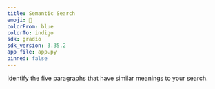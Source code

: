 ```yaml
---
title: Semantic Search
emoji: 👀
colorFrom: blue
colorTo: indigo
sdk: gradio
sdk_version: 3.35.2
app_file: app.py
pinned: false
---
```


Identify the five paragraphs that have similar meanings to your search.